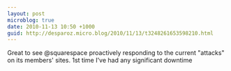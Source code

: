 ```yaml
---
layout: post
microblog: true
date: 2010-11-13 10:50 +1000
guid: http://desparoz.micro.blog/2010/11/13/t3248261653598210.html
---
```

Great to see @squarespace proactively responding to the current "attacks" on its members' sites. 1st time I've had any significant downtime
